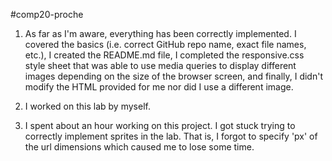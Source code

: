 #comp20-proche
1. As far as I'm aware, everything has been correctly implemented. I covered the basics (i.e. correct GitHub repo name, exact file names, etc.), I created the README.md file, I completed the responsive.css style sheet that was able to use media queries to display different images depending on the size of the browser screen, and finally, I didn't modify the HTML provided for me nor did I use a different image.

2. I worked on this lab by myself.

3. I spent about an hour working on this project. I got stuck trying to correctly implement sprites in the lab. That is, I forgot to specify 'px' of the url dimensions which caused me to lose some time.